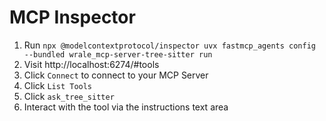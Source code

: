 # MCP Inspector

1. Run `npx @modelcontextprotocol/inspector uvx fastmcp_agents config --bundled wrale_mcp-server-tree-sitter run`
2. Visit http://localhost:6274/#tools
3. Click `Connect` to connect to your MCP Server
4. Click `List Tools`
5. Click `ask_tree_sitter`
6. Interact with the tool via the instructions text area
